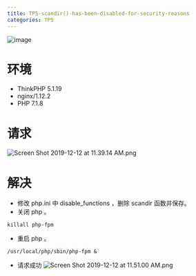 ```yaml
---
title: TP5-scandir()-has-been-disabled-for-security-reasons
categories: TP5
---
```


![image](https://upload-images.jianshu.io/upload_images/15325592-79aa14f08ba4dec2.jpg?imageMogr2/auto-orient/strip%7CimageView2/2/w/1240)
<!-- more -->

# 环境
- ThinkPHP 5.1.19
- nginx/1.12.2
- PHP 7.1.8
# 请求
![Screen Shot 2019-12-12 at 11.39.14 AM.png](https://upload-images.jianshu.io/upload_images/15325592-c61f4c0e3f4dc364.png?imageMogr2/auto-orient/strip%7CimageView2/2/w/1240)
<!-- more -->
# 解决
- 修改 php.ini 中 disable_functions ，删除 scandir 函数并保存。
- 关闭 php 。
```
killall php-fpm 
```
- 重启 php 。
```
/usr/local/php/sbin/php-fpm &
```
- 请求成功
![Screen Shot 2019-12-12 at 11.51.00 AM.png](https://upload-images.jianshu.io/upload_images/15325592-d6298982ad3c6589.png?imageMogr2/auto-orient/strip%7CimageView2/2/w/1240)
<!-- more -->

